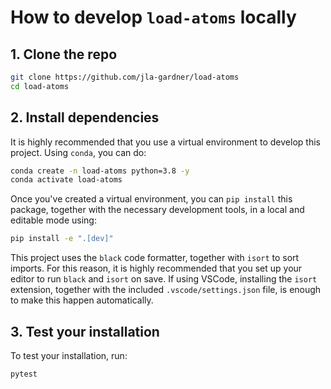 # How to develop `load-atoms` locally

## 1. Clone the repo

```bash
git clone https://github.com/jla-gardner/load-atoms
cd load-atoms
```

## 2. Install dependencies

It is highly recommended that you use a virtual environment to develop this project.
Using `conda`, you can do:

```bash
conda create -n load-atoms python=3.8 -y
conda activate load-atoms
```

Once you've created a virtual environment, you can `pip install` this package, together with the necessary development tools, in a local and editable mode using:

```bash
pip install -e ".[dev]"
```

This project uses the `black` code formatter, together with `isort` to sort imports.
For this reason, it is highly recommended that you set up your editor to run `black` and `isort` on save. If using VSCode, installing the `isort` extension, together with the included `.vscode/settings.json` file, is enough to make this happen automatically.

## 3. Test your installation

To test your installation, run:

```bash
pytest
```
